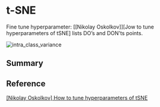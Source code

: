 
# t-SNE 



Fine tune hyperparameter: [[Nikolay Oskolkov]][Jow to tune hyperparameters of tSNE] lists DO’s and DON'ts points. 




![intra_class_variance](images/intra_class_variance.png)



## Summary












## Reference




[How to tune hyperparameters of tSNE]: https://towardsdatascience.com/how-to-tune-hyperparameters-of-tsne-7c0596a18868
[[Nikolay Oskolkov] How to tune hyperparameters of tSNE](https://towardsdatascience.com/how-to-tune-hyperparameters-of-tsne-7c0596a18868)



